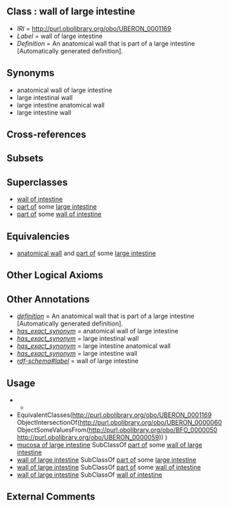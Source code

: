 
## Class : wall of large intestine

 * *IRI* = http://purl.obolibrary.org/obo/UBERON_0001169
 * *Label* = wall of large intestine
 * *Definition* = An anatomical wall that is part of a large intestine [Automatically generated definition].

## Synonyms

 * anatomical wall of large intestine
 * large intestinal wall
 * large intestine anatomical wall
 * large intestine wall

## Cross-references


## Subsets


## Superclasses

 * [wall of intestine](../../UBERON/62/UBERON_0001262.md)
 * [part of](../../BFO/50/BFO_0000050.md) some [large intestine](../../UBERON/59/UBERON_0000059.md)
 * [part of](../../BFO/50/BFO_0000050.md) some [wall of intestine](../../UBERON/62/UBERON_0001262.md)

## Equivalencies

 * [anatomical wall](../../UBERON/60/UBERON_0000060.md) and [part of](../../BFO/50/BFO_0000050.md) some [large intestine](../../UBERON/59/UBERON_0000059.md)

## Other Logical Axioms


## Other Annotations

 * *[definition](../../IAO/15/IAO_0000115.md)* = An anatomical wall that is part of a large intestine [Automatically generated definition].
 * *[has_exact_synonym](../../ym/oboInOwl#hasExactSynonym.md)* = anatomical wall of large intestine
 * *[has_exact_synonym](../../ym/oboInOwl#hasExactSynonym.md)* = large intestinal wall
 * *[has_exact_synonym](../../ym/oboInOwl#hasExactSynonym.md)* = large intestine anatomical wall
 * *[has_exact_synonym](../../ym/oboInOwl#hasExactSynonym.md)* = large intestine wall
 * *[rdf-schema#label](../../el/rdf-schema#label.md)* = wall of large intestine

## Usage

 * -
 * EquivalentClasses(<http://purl.obolibrary.org/obo/UBERON_0001169> ObjectIntersectionOf(<http://purl.obolibrary.org/obo/UBERON_0000060> ObjectSomeValuesFrom(<http://purl.obolibrary.org/obo/BFO_0000050> <http://purl.obolibrary.org/obo/UBERON_0000059>)) )
 * [mucosa of large intestine](../../UBERON/07/UBERON_0001207.md) SubClassOf [part of](../../BFO/50/BFO_0000050.md) some [wall of large intestine](../../UBERON/69/UBERON_0001169.md)
 * [wall of large intestine](../../UBERON/69/UBERON_0001169.md) SubClassOf [part of](../../BFO/50/BFO_0000050.md) some [large intestine](../../UBERON/59/UBERON_0000059.md)
 * [wall of large intestine](../../UBERON/69/UBERON_0001169.md) SubClassOf [part of](../../BFO/50/BFO_0000050.md) some [wall of intestine](../../UBERON/62/UBERON_0001262.md)
 * [wall of large intestine](../../UBERON/69/UBERON_0001169.md) SubClassOf [wall of intestine](../../UBERON/62/UBERON_0001262.md)

## External Comments

